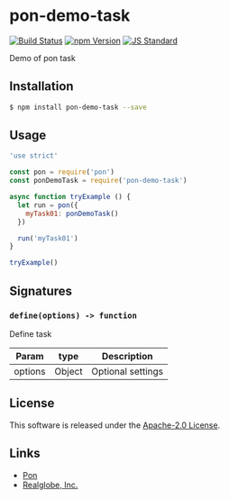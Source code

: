 pon-demo-task
==========

<!---
This file is generated by ape-tmpl. Do not update manually.
--->

<!-- Badge Start -->
<a name="badges"></a>

[![Build Status][bd_travis_com_shield_url]][bd_travis_com_url]
[![npm Version][bd_npm_shield_url]][bd_npm_url]
[![JS Standard][bd_standard_shield_url]][bd_standard_url]

[bd_repo_url]: https://github.com/realglobe-Inc/pon-demo-task
[bd_travis_url]: http://travis-ci.org/realglobe-Inc/pon-demo-task
[bd_travis_shield_url]: http://img.shields.io/travis/realglobe-Inc/pon-demo-task.svg?style=flat
[bd_travis_com_url]: http://travis-ci.com/realglobe-Inc/pon-demo-task
[bd_travis_com_shield_url]: https://api.travis-ci.com/realglobe-Inc/pon-demo-task.svg?token=aeFzCpBZebyaRijpCFmm
[bd_license_url]: https://github.com/realglobe-Inc/pon-demo-task/blob/master/LICENSE
[bd_codeclimate_url]: http://codeclimate.com/github/realglobe-Inc/pon-demo-task
[bd_codeclimate_shield_url]: http://img.shields.io/codeclimate/github/realglobe-Inc/pon-demo-task.svg?style=flat
[bd_codeclimate_coverage_shield_url]: http://img.shields.io/codeclimate/coverage/github/realglobe-Inc/pon-demo-task.svg?style=flat
[bd_gemnasium_url]: https://gemnasium.com/realglobe-Inc/pon-demo-task
[bd_gemnasium_shield_url]: https://gemnasium.com/realglobe-Inc/pon-demo-task.svg
[bd_npm_url]: http://www.npmjs.org/package/pon-demo-task
[bd_npm_shield_url]: http://img.shields.io/npm/v/pon-demo-task.svg?style=flat
[bd_standard_url]: http://standardjs.com/
[bd_standard_shield_url]: https://img.shields.io/badge/code%20style-standard-brightgreen.svg

<!-- Badge End -->


<!-- Description Start -->
<a name="description"></a>

Demo of pon task

<!-- Description End -->


<!-- Overview Start -->
<a name="overview"></a>



<!-- Overview End -->


<!-- Sections Start -->
<a name="sections"></a>

<!-- Section from "doc/guides/01.Installation.md.hbs" Start -->

<a name="section-doc-guides-01-installation-md"></a>

Installation
-----

```bash
$ npm install pon-demo-task --save
```


<!-- Section from "doc/guides/01.Installation.md.hbs" End -->

<!-- Section from "doc/guides/02.Usage.md.hbs" Start -->

<a name="section-doc-guides-02-usage-md"></a>

Usage
---------

```javascript
'use strict'

const pon = require('pon')
const ponDemoTask = require('pon-demo-task')

async function tryExample () {
  let run = pon({
    myTask01: ponDemoTask()
  })

  run('myTask01')
}

tryExample()

```


<!-- Section from "doc/guides/02.Usage.md.hbs" End -->

<!-- Section from "doc/guides/03.Signature.md.hbs" Start -->

<a name="section-doc-guides-03-signature-md"></a>

Signatures
---------


### `define(options) -> function`

Define task

| Param | type | Description |
| ---- | --- | ----------- |
| options | Object |  Optional settings |



<!-- Section from "doc/guides/03.Signature.md.hbs" End -->


<!-- Sections Start -->


<!-- LICENSE Start -->
<a name="license"></a>

License
-------
This software is released under the [Apache-2.0 License](https://github.com/realglobe-Inc/pon-demo-task/blob/master/LICENSE).

<!-- LICENSE End -->


<!-- Links Start -->
<a name="links"></a>

Links
------

+ [Pon][pon_url]
+ [Realglobe, Inc.][realglobe,_inc__url]

[pon_url]: https://github.com/realglobe-Inc/pon
[realglobe,_inc__url]: http://realglobe.jp

<!-- Links End -->
